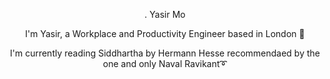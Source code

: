  <p align="center">. Yasir Mo</p>

 <p align="center"> I'm Yasir, a Workplace and Productivity Engineer based in London 🌱 </p>

 <p align="center"> I'm currently reading Siddhartha by Hermann Hesse recommendaed by the one and only Naval Ravikant➰ </p>
  <div align="center">
 
</div>
